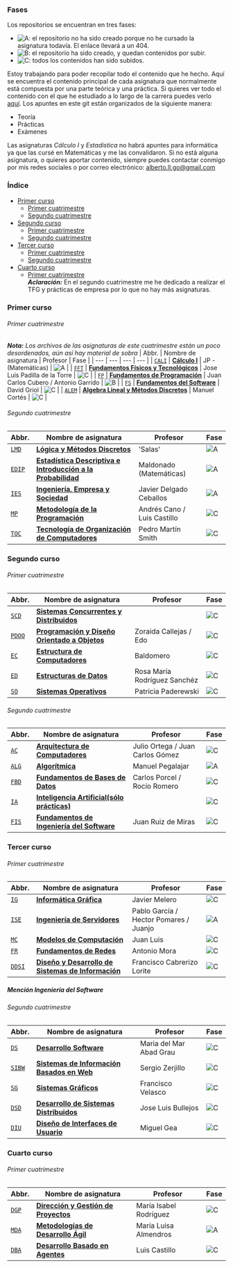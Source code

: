 ### Fases

Los repositorios se encuentran en tres fases:

* ![A](https://img.shields.io/badge/-A-red): el repositorio no ha sido creado porque no he cursado la asignatura todavía. El enlace llevará a un 404.
* ![B](https://img.shields.io/badge/-B-yellow): el repositorio ha sido creado, y quedan contenidos por subir.
* ![C](https://img.shields.io/badge/-C-green): todos los contenidos han sido subidos. 

Estoy trabajando para poder recopilar todo el contenido que he hecho. Aquí se encuentra el contenido principal de cada asignatura que normalmente está compuesta por una parte teórica y una práctica. Si quieres ver todo el contenido con el que he estudiado a lo largo de la carrera puedes verlo [aquí](https://drive.google.com/drive/folders/1Zk_47cOrywLsJNiVvQrr0kcR7IUnXzsB?usp=sharing). Los apuntes en este git están organizados de la siguiente manera:
* Teoría
* Prácticas
* Exámenes

Las asignaturas _Cálculo I_ y _Estadística_ no habrá apuntes para informática ya que las cursé en Matemáticas y me las convalidaron.
Si no está alguna asignatura, o quieres aportar contenido, siempre puedes contactar conmigo por mis redes sociales o por correo electrónico: [alberto.ll.go@gmail.com](mailto:alberto.ll.go@gmail.com)

### Índice

* [Primer curso](#primer-curso)
	* [Primer cuatrimestre](#primer-cuatrimestre)
	* [Segundo cuatrimestre](#segundo-cuatrimestre)
* [Segundo curso](#segundo-curso)
	* [Primer cuatrimestre](#primer-cuatrimestre-1)
	* [Segundo cuatrimestre](#segundo-cuatrimestre-1)
* [Tercer curso](#tercer-curso)
	* [Primer cuatrimestre](#primer-cuatrimestre-2)
	* [Segundo cuatrimestre](#segundo-cuatrimestre-2)
* [Cuarto curso](#cuarto-curso)
	* [Primer cuatrimestre](#primer-cuatrimestre-3)<br />
	**_Aclaración:_** En el segundo cuatrimestre me he dedicado a realizar el TFG y prácticas de empresa por lo que no hay más asignaturas.

### Primer curso

###### Primer cuatrimestre
**_Nota:_** _Los archivos de las asignaturas de este cuatrimestre están un poco desordenados, aún así hay material de sobra_
| Abbr. | Nombre de asignatura | Profesor | Fase |
| --- | --- | --- | --- |
| [`CALI`]() | [**Cálculo I**]() | JP - (Matemáticas) | ![A](https://img.shields.io/badge/-A-red) |
| [`FFT`](https://github.com/albertollamas-GII/FFT) | [**Fundamentos Físicos y Tecnológicos**](https://github.com/albertollamas-GII/FFT) | Jose Luís Padilla de la Torre | ![C](https://img.shields.io/badge/-C-green) |
| [`FP`](https://github.com/albertollamas-GII/FP) | [**Fundamentos de Programación**](https://github.com/albertollamas-GII/FP) | Juan Carlos Cubero / Antonio Garrido | ![B](https://img.shields.io/badge/-C-green) |
| [`FS`](https://github.com/albertollamas-GII/FS) | [**Fundamentos del Software**](https://github.com/albertollamas-GII/FS) | David Griol | ![C](https://img.shields.io/badge/-C-green) |
| [`ALEM`](https://github.com/albertollamas-GII/ALEM) | [**Algebra Lineal y Métodos Discretos**](https://github.com/albertollamas-GII/ALEM) | Manuel Cortés | ![C](https://img.shields.io/badge/-C-green) |

###### Segundo cuatrimestre

| Abbr. | Nombre de asignatura | Profesor | Fase |
| --- | --- | --- | --- |
| [`LMD`](https://github.com/albertollamas-GII/LMD) | [**Lógica y Métodos Discretos**](https://github.com/albertollamas-GII/LMD) | 'Salas' | ![A](https://img.shields.io/badge/-C-green) |
| [`EDIP`]() | [**Estadística Descriptiva e Introducción a la Probabilidad**]() | Maldonado (Matemáticas) | ![A](https://img.shields.io/badge/-A-red) |
| [`IES`](https://github.com/albertollamas-GII/IES) | [**Ingeniería, Empresa y Sociedad**](https://github.com/albertollamas-GII/IES) | Javier Delgado Ceballos | ![A](https://img.shields.io/badge/-C-green) |
| [`MP`](https://github.com/albertollamas-GII/MP) | [**Metodología de la Programación**](https://github.com/albertollamas-GII/MP) | Andrés Cano / Luis Castillo | ![C](https://img.shields.io/badge/-C-green) |
| [`TOC`](https://github.com/albertollamas-GII/TOC) | [**Tecnología de Organización de Computadores**](https://github.com/albertollamas-GII/TOC) | Pedro Martín Smith | ![C](https://img.shields.io/badge/-C-green) |

### Segundo curso

###### Primer cuatrimestre

| Abbr. | Nombre de asignatura | Profesor | Fase |
| --- | --- | --- | --- |
| [`SCD`](https://github.com/albertollamas-GII/SCD) | [**Sistemas Concurrentes y Distribuidos**](https://github.com/albertollamas-GII/SCD) | | ![C](https://img.shields.io/badge/-C-green) |
| [`PDOO`](https://github.com/albertollamas-GII/PDOO) | [**Programación y Diseño Orientado a Objetos**](https://github.com/albertollamas-GII/PDOO) | Zoraida Callejas / Edo  | ![C](https://img.shields.io/badge/-C-green) |
| [`EC`](https://github.com/albertollamas-GII/EC) | [**Estructura de Computadores**](https://github.com/albertollamas-GII/EC) | Baldomero | ![C](https://img.shields.io/badge/-C-green) |
| [`ED`](https://github.com/albertollamas-GII/ED) | [**Estructuras de Datos**](https://github.com/albertollamas-GII/ED) | Rosa María Rodríguez Sanchéz | ![C](https://img.shields.io/badge/-C-green) |
| [`SO`](https://github.com/albertollamas-GII/SO) | [**Sistemas Operativos**](https://github.com/albertollamas-GII/SO) | Patricia Paderewski | ![C](https://img.shields.io/badge/-C-green) |

###### Segundo cuatrimestre

| Abbr. | Nombre de asignatura | Profesor | Fase |
| --- | --- | --- | --- |
| [`AC`](https://github.com/albertollamas-GII/AC) | [**Arquitectura de Computadores**](https://github.com/albertollamas-GII/AC) | Julio Ortega / Juan Carlos Gómez | ![C](https://img.shields.io/badge/-C-green) |
| [`ALG`](https://github.com/albertollamas-GII/ALG) | [**Algorítmica**](https://github.com/albertollamas-GII/ALG) | Manuel Pegalajar | ![A](https://img.shields.io/badge/-C-green) |
| [`FBD`](https://github.com/albertollamas-GII/FBD) | [**Fundamentos de Bases de Datos**](https://github.com/albertollamas-GII/FBD) | Carlos Porcel / Rocío Romero | ![C](https://img.shields.io/badge/-C-green) |
| [`IA`](https://github.com/albertollamas-GII/IA) | [**Inteligencia Artificial(sólo prácticas)**](https://github.com/albertollamas-GII/IA) |  | ![C](https://img.shields.io/badge/-C-green) |
| [`FIS`](https://github.com/albertollamas-GII/FIS) | [**Fundamentos de Ingeniería del Software**](https://github.com/albertollamas-GII/FIS) | Juan Ruiz de Miras | ![C](https://img.shields.io/badge/-C-green) |

### Tercer curso

###### Primer cuatrimestre

| Abbr. | Nombre de asignatura | Profesor | Fase |
| --- | --- | --- | --- |
| [`IG`](https://github.com/albertollamas-GII/IG) | [**Informática Gráfica**](https://github.com/albertollamas-GII/IG) | Javier Melero | ![C](https://img.shields.io/badge/-C-green) |
| [`ISE`](https://github.com/albertollamas-GII/ISE) | [**Ingeniería de Servidores**](https://github.com/albertollamas-GII/ISE) | Pablo García / Hector Pomares / Juanjo | ![A](https://img.shields.io/badge/-C-green) |
| [`MC`](https://github.com/albertollamas-GII/MC) | [**Modelos de Computación**](https://github.com/albertollamas-GII/MC) | Juan Luis | ![C](https://img.shields.io/badge/-C-green) |
| [`FR`](https://github.com/albertollamas-GII/FR) | [**Fundamentos de Redes**](https://github.com/albertollamas-GII/FR) | Antonio Mora | ![C](https://img.shields.io/badge/-C-green) |
| [`DDSI`](https://github.com/albertollamas-GII/DDSI) | [**Diseño y Desarrollo de Sistemas de Información**](https://github.com/albertollamas-GII/DDSI) | Francisco Cabrerizo Lorite | ![C](https://img.shields.io/badge/-C-green) |

##### Mención Ingeniería del Software
###### Segundo cuatrimestre

| Abbr. | Nombre de asignatura | Profesor | Fase |
| --- | --- | --- | --- |
| [`DS`](https://github.com/albertollamas-GII/DS) | [**Desarrollo Software**](https://github.com/albertollamas-GII/DS) | Maria del Mar Abad Grau | ![C](https://img.shields.io/badge/-C-green) |
| [`SIBW`](https://github.com/albertollamas-GII/SIBW) | [**Sistemas de Información Basados en Web**](https://github.com/albertollamas-GII/SIBW) | Sergio Zerjillo | ![C](https://img.shields.io/badge/-C-green) |
| [`SG`](https://github.com/albertollamas-GII/SG) | [**Sistemas Gráficos**](https://github.com/albertollamas-GII/SG) | Francisco Velasco | ![C](https://img.shields.io/badge/-C-green) |
| [`DSD`](https://github.com/albertollamas-GII/DSD) | [**Desarrollo de Sistemas Distribuidos**](https://github.com/albertollamas-GII/DSD) | Jose Luis Bullejos | ![C](https://img.shields.io/badge/-C-green) |
| [`DIU`](https://github.com/albertollamas-GII/DIU) | [**Diseño de Interfaces de Usuario**](https://github.com/albertollamas-GII/DIU) | Miguel Gea | ![C](https://img.shields.io/badge/-C-green) |

### Cuarto curso

###### Primer cuatrimestre

| Abbr. | Nombre de asignatura | Profesor | Fase |
| --- | --- | --- | --- |
| [`DGP`](https://github.com/albertollamas-GII/DGP) | [**Dirección y Gestión de Proyectos**](https://github.com/albertollamas-GII/DGP) | María Isabel Rodríguez | ![C](https://img.shields.io/badge/-C-green) |
| [`MDA`](https://github.com/albertollamas-GII/MDA) | [**Metodologías de Desarrollo Ágil**](https://github.com/albertollamas-GII/MDA) | María Luisa Almendros | ![A](https://img.shields.io/badge/-C-green) |
| [`DBA`](https://github.com/albertollamas-GII/DBA) | [**Desarrollo Basado en Agentes**](https://github.com/albertollamas-GII/DBA) | Luis Castillo | ![C](https://img.shields.io/badge/-C-green) |
